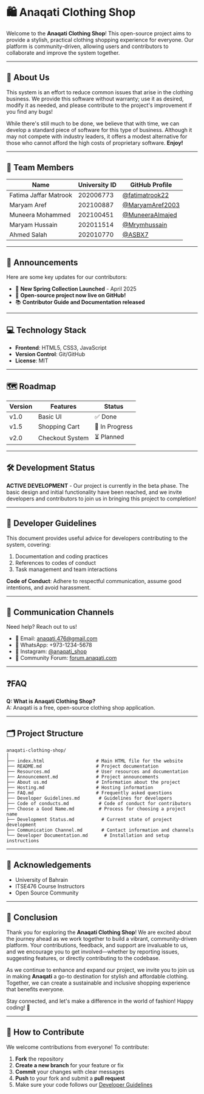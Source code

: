 # 🛍️ Anaqati Clothing Shop

Welcome to the **Anaqati Clothing Shop**! This open-source project aims to provide a stylish, practical clothing shopping experience for everyone. Our platform is community-driven, allowing users and contributors to collaborate and improve the system together.

---

## 📘 About Us

This system is an effort to reduce common issues that arise in the clothing business. We provide this software without warranty; use it as desired, modify it as needed, and please contribute to the project's improvement if you find any bugs! 

While there's still much to be done, we believe that with time, we can develop a standard piece of software for this type of business. Although it may not compete with industry leaders, it offers a modest alternative for those who cannot afford the high costs of proprietary software. **Enjoy!** 

---
## 👥 Team Members

| Name | University ID | GitHub Profile |
|------|--------------|----------------|
| Fatima Jaffar Matrook | 202006773 | [@fatimatrook22](https://github.com/fatimatrook22) |
| Maryam Aref | 202100887 | [@MaryamAref2003](https://github.com/MaryamAref2003) |
| Muneera Mohammed | 202100451 | [@MuneeraAlmajed](https://github.com/MuneeraAlmajed) |
| Maryam Hussain | 202011514 | [@Mrymhussain](https://github.com/Mrymhussain) |
| Ahmed Salah | 202010770 | [@ASBX7](https://github.com/ASBX7) |

---
## 📢 Announcements

Here are some key updates for our contributors:

- 🎉 **New Spring Collection Launched** - April 2025  
- 🚀 **Open-source project now live on GitHub!**  
- 📚 **Contributor Guide and Documentation released**  

---
## 💻 Technology Stack
- **Frontend**: HTML5, CSS3, JavaScript
- **Version Control**: Git/GitHub
- **License**: MIT
---
## 🗺️ Roadmap
| Version | Features | Status |
|---------|----------|--------|
| v1.0 | Basic UI | ✅ Done |
| v1.5 | Shopping Cart | 🚧 In Progress |
| v2.0 | Checkout System | ⏳ Planned |
---
## 🛠️ Development Status

**ACTIVE DEVELOPMENT** - Our project is currently in the beta phase. The basic design and initial functionality have been reached, and we invite developers and contributors to join us in bringing this project to completion!

---

## 📜 Developer Guidelines

This document provides useful advice for developers contributing to the system, covering:

1. Documentation and coding practices
2. References to codes of conduct
3. Task management and team interactions

**Code of Conduct**: Adhere to respectful communication, assume good intentions, and avoid harassment.

---

## 📨 Communication Channels

Need help? Reach out to us!

- 📧 Email: [anaqati.476@gmail.com](mailto:anaqati.476@gmail.com)  
- 💬 WhatsApp: +973-1234-5678  
- 📣 Instagram: [@anaqati_shop](https://instagram.com/anaqati_shop)  
- 🧵 Community Forum: [forum.anaqati.com](https://forum.anaqati.com)  

---

## ❓FAQ

**Q: What is Anaqati Clothing Shop?**  
A: Anaqati is a free, open-source clothing shop application.

---
## 🗂️ Project Structure

```plaintext
anaqati-clothing-shop/
│
├── index.html                   # Main HTML file for the website
├── README.md                    # Project documentation
├── Resources.md                 # User resources and documentation
├── Announcement.md              # Project announcements
├── About us.md                  # Information about the project
├── Hosting.md                   # Hosting information
├── FAQ.md                       # Frequently asked questions
├── Developer Guidelines.md       # Guidelines for developers
├── Code of conducts.md           # Code of conduct for contributors
├── Choose a Good Name.md         # Process for choosing a project name
├── Development Status.md          # Current state of project development
├── Communication Channel.md       # Contact information and channels
└── Developer Documentation.md      # Installation and setup instructions
```
---
## 🙏 Acknowledgements
- University of Bahrain
- ITSE476 Course Instructors
- Open Source Community

---
## 🎉 Conclusion

Thank you for exploring the **Anaqati Clothing Shop**! We are excited about the journey ahead as we work together to build a vibrant, community-driven platform. Your contributions, feedback, and support are invaluable to us, and we encourage you to get involved—whether by reporting issues, suggesting features, or directly contributing to the codebase.

As we continue to enhance and expand our project, we invite you to join us in making **Anaqati** a go-to destination for stylish and affordable clothing. Together, we can create a sustainable and inclusive shopping experience that benefits everyone.

Stay connected, and let's make a difference in the world of fashion! Happy coding! 🌟

---
## 🔧 How to Contribute

We welcome contributions from everyone! To contribute:

1. **Fork** the repository  
2. **Create a new branch** for your feature or fix  
3. **Commit** your changes with clear messages  
4. **Push** to your fork and submit a **pull request**  
5. Make sure your code follows our [Developer Guidelines](./Developer%20Guidelines.md)
